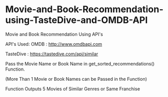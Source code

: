 # Movie-and-Book-Recommendation-using-TasteDive-and-OMDB-API
Movie and Book Recommendation Using API's

API's Used:
OMDB : http://www.omdbapi.com

TasteDive : https://tastedive.com/api/similar

Pass the Movie Name or Book Name in get_sorted_recommendations() Function.

(More Than 1 Movie or Book Names can be Passed in the Function)

Function Outputs 5 Movies of Similar Genres or Same Franchise
